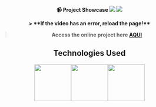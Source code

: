 <strong><div align="center">
📹 Project Showcase
<img src="https://github.com/LuckxSz/Qr-Code-Reader-20/assets/135531180/25b0947c-5630-44e7-ac33-eabd915e4330">
<img src="https://github.com/LuckxSz/Qr-Code-Reader-20/assets/135531180/cd73e562-7e59-4bd3-8d5d-a8f260277c7d0">



</div>

<div align="center">
> **If the video has an error, reload the page!**<br>
  
> Access the online project here **[AQUI](https://luckxsz.github.io/Qr-Code-Reader-20/)**


## Technologies Used
<p align="center">
  <img src="https://i.giphy.com/media/XAxylRMCdpbEWUAvr8/giphy.webp" width="100"><img src="https://i.giphy.com/media/fsEaZldNC8A1PJ3mwp/giphy.webp" width="100"><img src="https://media3.giphy.com/media/ln7z2eWriiQAllfVcn/200w.webp" width="100"></p>
</div>
